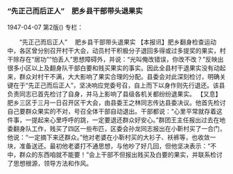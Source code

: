 ### “先正己而后正人”　肥乡县干部带头退果实

1947-04-07
第2版()
专栏：

　　“先正己而后正人”
  　肥乡县干部带头退果实
    【本报讯】肥乡翻身检查运动中，各区曾分别召开村干大会，动员村干积极分子退回多得或过多提奖的果实，村干除存在“居功”“怕丢人”思想障碍外，并说：“光叫俺改错误，你改不改？”反映出很多小区以上及翻身队干部白要和贱买果实的事实。因此全县村干退果实没有动起来，群众对村干不满，大大影响了果实合理的分配。县委会对此深刻检讨，明确关键在于“先正己而后正人”，坚决响应党委号召，自上而下以身作则先行退还。该县负责同志已首先检讨了自身，并马上影响了县级各机关都纷纷退果实。
    【又息】肥乡三区于三月一日召开区干大会，由县委王之林同志传达县委决议。他首先检讨自己要群众果实的不对，号召全体干部自动退出。干部都说：“心里平常就存着这件事，一提起来心里呼呼的跳，一定要退还群众好安心。”群团王主任报出过去在地委翻身队工作，贱买了四区一些布匹，区委会孙龙同志报出在小靳村买了一合门，他说：“一定摘下来还群众。”他对老婆在小靳村买的大衫子、袄裤等，也收敛一块，准备送还。最初他老婆打不通思想，与他吵了好几回，但他坚决表示：“不中，群众的东西咱就不能要！”会上干部不但报出贱买及白要的果实，并联系检讨了思想根源，领导方法和作风。
